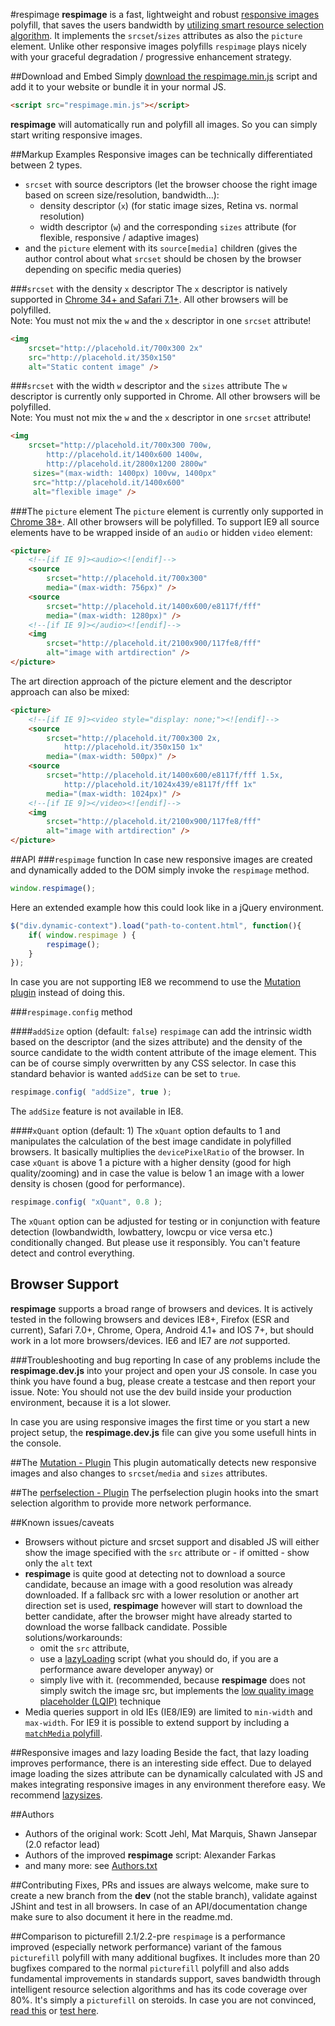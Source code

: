 #respimage
**respimage** is a fast, lightweight and robust [responsive images](http://picture.responsiveimages.org/) polyfill, that saves the users bandwidth by [utilizing smart resource selection algorithm](how-respimg-works.md). It implements the ``srcset``/``sizes`` attributes as also the ``picture`` element. Unlike other responsive images polyfills ``respimage`` plays nicely with your graceful degradation / progressive enhancement strategy.

##Download and Embed
Simply [download the respimage.min.js](respimage.min.js) script and add it to your website or bundle it in your normal JS.

```html
<script src="respimage.min.js"></script>
```
**respimage** will automatically run and polyfill all images. So you can simply start writing responsive images.

##Markup Examples
Responsive images can be technically differentiated between 2 types.

* ``srcset`` with source descriptors (let the browser choose the right image based on screen size/resolution, bandwidth…):
	* density descriptor (``x``) (for static image sizes, Retina vs. normal resolution)
	* width descriptor (``w``) and the corresponding ``sizes`` attribute (for flexible, responsive / adaptive images)
* and the ``picture`` element with its ``source[media]`` children (gives the author control about what ``srcset`` should be chosen by the browser depending on specific media queries)


###``srcset`` with the density ``x`` descriptor
The ``x`` descriptor is natively supported in [Chrome 34+ and Safari 7.1+](http://caniuse.com/#feat=srcset). All other browsers will be polyfilled. <br />Note: You must not mix the ``w`` and the ``x`` descriptor in one ``srcset`` attribute!

```html
<img 
	srcset="http://placehold.it/700x300 2x"
	src="http://placehold.it/350x150" 
    alt="Static content image" />
```

###``srcset`` with the width ``w`` descriptor and the ``sizes`` attribute
The ``w`` descriptor is currently only supported in Chrome. All other browsers will be polyfilled. <br />Note: You must not mix the ``w`` and the ``x`` descriptor in one ``srcset`` attribute!

```html
<img 
	srcset="http://placehold.it/700x300 700w, 
        http://placehold.it/1400x600 1400w,
        http://placehold.it/2800x1200 2800w" 
     sizes="(max-width: 1400px) 100vw, 1400px" 
     src="http://placehold.it/1400x600"
     alt="flexible image" />
```

###The ``picture`` element
The ``picture`` element is currently only supported in [Chrome 38+](http://caniuse.com/#search=picture). All other browsers will be polyfilled. To support IE9 all source elements have to be wrapped inside of an ``audio`` or hidden ``video`` element:

```html
<picture>
	<!--[if IE 9]><audio><![endif]-->
    <source 
    	srcset="http://placehold.it/700x300" 
        media="(max-width: 756px)" />
    <source 
    	srcset="http://placehold.it/1400x600/e8117f/fff" 
        media="(max-width: 1280px)" />
    <!--[if IE 9]></audio><![endif]-->
    <img 
    	srcset="http://placehold.it/2100x900/117fe8/fff" 
        alt="image with artdirection" />
</picture>
```

The art direction approach of the picture element and the descriptor approach can also be mixed:

```html
<picture>
	<!--[if IE 9]><video style="display: none;"><![endif]-->
    <source 
    	srcset="http://placehold.it/700x300 2x,
        	http://placehold.it/350x150 1x" 
        media="(max-width: 500px)" />
    <source 
    	srcset="http://placehold.it/1400x600/e8117f/fff 1.5x, 
        	http://placehold.it/1024x439/e8117f/fff 1x"
        media="(max-width: 1024px)" />
    <!--[if IE 9]></video><![endif]-->
    <img 
    	srcset="http://placehold.it/2100x900/117fe8/fff" 
        alt="image with artdirection" />
</picture>
```

##API
###``respimage`` function
In case new responsive images are created and dynamically added to the DOM simply invoke the ``respimage`` method.

```js
window.respimage();
```

Here an extended example how this could look like in a jQuery environment.

```js
$("div.dynamic-context").load("path-to-content.html", function(){
	if( window.respimage ) {
    	respimage();
    }
});
```

In case you are not supporting IE8 we recommend to use the [Mutation plugin](plugins/mutation) instead of doing this.

###``respimage.config`` method

####``addSize`` option (default: ``false``)
``respimage`` can add the intrinsic width based on the descriptor (and the sizes attribute) and the density of the source candidate to the width content attribute of the image element. This can be of course simply overwritten by any CSS selector. In case this standard behavior is wanted ``addSize`` can be set to ``true``.

```js
respimage.config( "addSize", true );
```
The ``addSize`` feature is not available in IE8.

####``xQuant`` option (default: 1)
The ``xQuant`` option defaults to 1 and manipulates the calculation of the best image candidate in polyfilled browsers. It basically multiplies the ``devicePixelRatio`` of the browser. In case ``xQuant`` is above 1 a picture with a higher density (good for high quality/zooming) and in case the value is below 1 an image with a lower density is chosen (good for performance).

```js
respimage.config( "xQuant", 0.8 );
```
The `xQuant` option can be adjusted for testing or in conjunction with feature detection (lowbandwidth, lowbattery, lowcpu or vice versa etc.) conditionally changed. But please use it responsibly. You can't feature detect and control everything.

## Browser Support
**respimage** supports a broad range of browsers and devices. It is actively tested in the following browsers and devices IE8+, Firefox (ESR and current), Safari 7.0+, Chrome, Opera, Android 4.1+ and IOS 7+, but should work in a lot more browsers/devices. IE6 and IE7 are *not* supported.

###Troubleshooting and bug reporting
In case of any problems include the **respimage.dev.js** into your project and open your JS console. In case you think you have found a bug, please create a testcase and then report your issue. Note: You should not use the dev build inside your production environment, because it is a lot slower.

In case you are using responsive images the first time or you start a new project setup, the **respimage.dev.js** file can give you some usefull hints in the console.

##The [Mutation - Plugin](plugins/mutation)
This plugin automatically detects new responsive images and also changes to ``srcset``/``media`` and ``sizes`` attributes.

##The [perfselection - Plugin](plugins/perfselection)
The perfselection plugin hooks into the smart selection algorithm to provide more network performance.

##Known issues/caveats
* Browsers without picture and srcset support and disabled JS will either show the image specified with the ``src`` attribute or - if omitted - show only the ``alt`` text
* **respimage** is quite good at detecting not to download a source candidate, because an image with a good resolution was already downloaded. If a fallback src with a lower resolution or another art direction set is used, **respimage** however will start to download the better candidate, after the browser might have already started to download the worse fallback candidate. Possible solutions/workarounds: 
    * omit the ``src`` attribute,
    * use a [lazyLoading](https://github.com/aFarkas/lazysizes) script (what you should do, if you are a performance aware developer anyway) or
    * simply live with it. (recommended, because **respimage** does not simply switch the image src, but implements the [low quality image placeholder (LQIP)](how-respimg-works.md) technique
* Media queries support in old IEs (IE8/IE9) are limited to ``min-width`` and ``max-width``. For IE9 it is possible to extend support by including a [``matchMedia`` polyfill](https://github.com/paulirish/matchMedia.js).

##Responsive images and lazy loading
Beside the fact, that lazy loading improves performance, there is an interesting side effect. Due to delayed image loading the sizes attribute can be dynamically calculated with JS and makes integrating responsive images in any environment therefore easy. We recommend [lazysizes](https://github.com/aFarkas/lazysizes).

##Authors
* Authors of the original work: Scott Jehl, Mat Marquis, Shawn Jansepar (2.0 refactor lead)
* Authors of the improved **respimage** script: Alexander Farkas
* and many more: see [Authors.txt](Authors.txt)

##Contributing
Fixes, PRs and issues are always welcome, make sure to create a new branch from the **dev** (not the stable branch), validate against JShint and test in all browsers. In case of an API/documentation change make sure to also document it here in the readme.md.

##Comparison to picturefill 2.1/2.2-pre
``respimage`` is a performance improved (especially network performance) variant of the famous ``picturefill`` polyfill with many additional bugfixes. It includes more than 20 bugfixes compared to the normal ``picturefill`` polyfill and also adds fundamental improvements in standards support, saves bandwidth through intelligent resource selection algorithms and has its code coverage over 80%. It's simply a ``picturefill`` on steroids. In case you are not convinced, [read this](how-respimg-works.md) or [test here](http://afarkas.github.io/responsive-image-race/).

